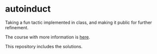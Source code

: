 # autoinduct

Taking a fun tactic implemented in class, and making it public for further refinement.

The course with more information is [here](https://dependenttyp.es/classes/fa2022/artifacts/12-custom.html).

This repository includes the solutions. 
